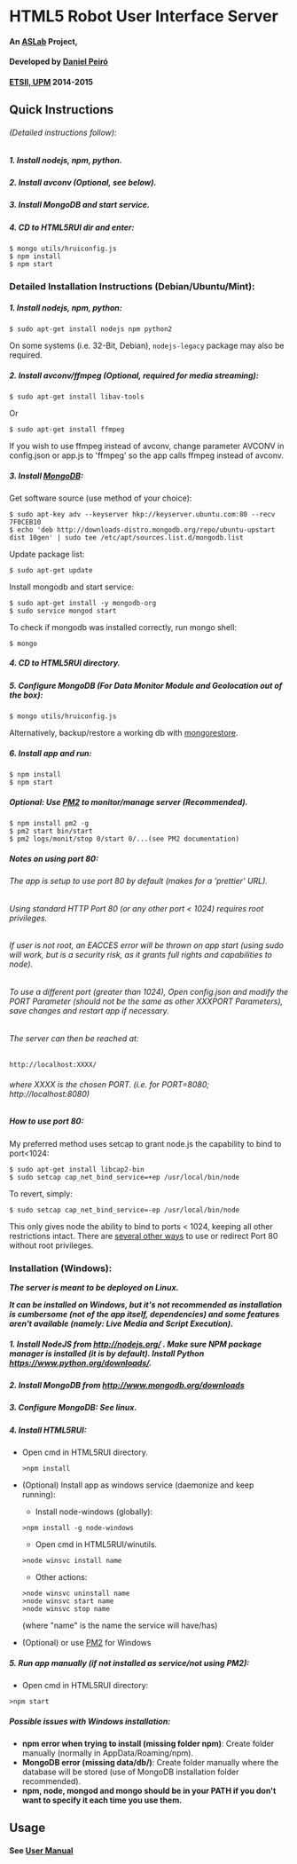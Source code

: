 # HTML5 Robot User Interface Server
#### An [ASLab](http://www.aslab.upm.es/) Project,
#### Developed by [Daniel Peiró](https://github.com/xpeiro)
#### [ETSII, UPM](http://www.etsii.upm.es/) 2014-2015    

## Quick Instructions 
###### (Detailed instructions follow):

##### 1. Install nodejs, npm, python.
##### 2. Install avconv (Optional, see below).
##### 3. Install MongoDB and start service.
##### 4. CD to HTML5RUI dir and enter:
```shell
$ mongo utils/hruiconfig.js
$ npm install
$ npm start
```
### Detailed Installation Instructions (Debian/Ubuntu/Mint):

##### 1. Install nodejs, npm, python:
	$ sudo apt-get install nodejs npm python2

On some systems (i.e. 32-Bit, Debian), ```nodejs-legacy``` package may also be required.

##### 2. Install avconv/ffmpeg (Optional, required for media streaming):
```shell
$ sudo apt-get install libav-tools
```
Or
```shell
$ sudo apt-get install ffmpeg
```
If you wish to use ffmpeg instead of avconv, change parameter AVCONV in config.json or app.js to 'ffmpeg' so the app calls ffmpeg instead of avconv.

##### 3. Install [MongoDB](http://docs.mongodb.org/manual/tutorial/install-mongodb-on-ubuntu/):
Get software source (use method of your choice):
```shell
$ sudo apt-key adv --keyserver hkp://keyserver.ubuntu.com:80 --recv 7F0CEB10
$ echo 'deb http://downloads-distro.mongodb.org/repo/ubuntu-upstart dist 10gen' | sudo tee /etc/apt/sources.list.d/mongodb.list
```
Update package list:
```shell
$ sudo apt-get update
```
Install mongodb and start service:
```shell
$ sudo apt-get install -y mongodb-org
$ sudo service mongod start
```
To check if mongodb was installed correctly, run mongo shell:
```shell
$ mongo
```

##### 4. CD to HTML5RUI directory.

##### 5. Configure MongoDB (For Data Monitor Module and Geolocation out of the box):
```shell
$ mongo utils/hruiconfig.js
```
Alternatively, backup/restore a working db with [mongorestore](http://docs.mongodb.org/manual/reference/program/mongorestore/).

##### 6. Install app and run:
```shell
$ npm install
$ npm start	
```
##### Optional: Use [PM2](https://github.com/Unitech/pm2) to monitor/manage server (Recommended).
```shell
$ npm install pm2 -g
$ pm2 start bin/start 
$ pm2 logs/monit/stop 0/start 0/...(see PM2 documentation)
```

	

##### Notes on using port 80: 
###### The app is setup to use port 80 by default (makes for a 'prettier' URL).
###### Using standard HTTP Port 80 (or any other port < 1024) requires root privileges.
###### If user is not root, an EACCES error will be thrown on app start (using sudo will work, but is a security risk, as it grants full rights and capabilities to node).
###### To use a different port (greater than 1024), Open config.json and modify the PORT Parameter (should not be the same as other XXXPORT Parameters), save changes and restart app if necessary.
###### The server can then be reached at:
```
http://localhost:XXXX/
```
###### where XXXX is the chosen PORT. (i.e. for PORT=8080; http://localhost:8080)

##### How to use port 80:
My preferred method uses setcap to grant node.js the capability to bind to port<1024:
```shell
$ sudo apt-get install libcap2-bin
$ sudo setcap cap_net_bind_service=+ep /usr/local/bin/node
```
To revert, simply:
```shell
$ sudo setcap cap_net_bind_service=-ep /usr/local/bin/node
```
This only gives node the ability to bind to ports < 1024, keeping all other restrictions intact.
There are [several other ways](http://stackoverflow.com/questions/413807/is-there-a-way-for-non-root-processes-to-bind-to-privileged-ports-1024-on-l) to use or redirect Port 80 without root privileges.


### Installation (Windows):

**_The server is meant to be deployed on Linux._**

**_It can be installed on Windows, but it's not recommended as installation is cumbersome (not of the app itself, dependencies) and some features aren't available (namely: Live Media and Script Execution)._**

##### 1. Install NodeJS from http://nodejs.org/ . Make sure NPM package manager is installed (it is by default). Install Python https://www.python.org/downloads/.
##### 2. Install MongoDB from http://www.mongodb.org/downloads
##### 3. Configure MongoDB: See linux.
##### 4. Install HTML5RUI:
  * Open cmd in HTML5RUI directory.
	```shell
	>npm install
	```
  * (Optional) Install app as windows service (daemonize and keep running):
    * Install node-windows (globally):
	```shell
	>npm install -g node-windows
	```
    * Open cmd in HTML5RUI/winutils.
    ```shell
    >node winsvc install name
    ```

    * Other actions:
    ```shell
    >node winsvc uninstall name
    >node winsvc start name
    >node winsvc stop name
    ```
    (where "name" is the name the service will have/has)
  * (Optional) or use [PM2](https://github.com/Unitech/pm2) for Windows

##### 5. Run app manually (if not installed as service/not using PM2):
  * Open cmd in HTML5RUI directory:
```shell
>npm start
```
##### Possible issues with Windows installation:
  * **npm error when trying to install (missing folder npm)**: Create folder manually (normally in AppData/Roaming/npm).
  * **MongoDB error (missing data/db/)**: Create folder manually where the database will be stored (use of MongoDB installation folder recommended).
  * **npm, node, mongod and mongo should be in your PATH if you don't want to specify it each time you use them.**

## Usage
#### See [User Manual](http://xpeiro.github.io/hrui/)
